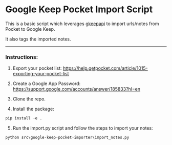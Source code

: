 # Google Keep Pocket Import Script

This is a basic script which leverages [gkeepapi](https://github.com/kiwiz/gkeepapi) to import urls/notes from Pocket to Google Keep.

It also tags the imported notes.

---

### Instructions:
1. Export your pocket list: https://help.getpocket.com/article/1015-exporting-your-pocket-list

2. Create a Google App Password: https://support.google.com/accounts/answer/185833?hl=en

3. Clone the repo.

4. Install the package:

```python
pip install -e .
```

5. Run the import.py script and follow the steps to import your notes:

```python
python src\google-keep-pocket-importer\import_notes.py
```